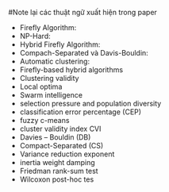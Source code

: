 #Note lại các thuật ngữ xuất hiện trong paper

+ Firefly Algorithm: 
+ NP-Hard:
+ Hybrid Firefly Algorithm:
+ Compach-Separated và Davis-Bouldin: 
+ Automatic clustering:
+ Firefly-based hybrid algorithms
+ Clustering validity
+ Local optima
+ Swarm intelligence
+ selection pressure and population diversity
+ classification error percentage (CEP)
+ fuzzy c-means
+ cluster validity index CVI
+ Davies – Bouldin (DB)
+ Compact-Separated (CS)
+ Variance reduction exponent
+ inertia weight damping
+ Friedman rank-sum test
+ Wilcoxon post-hoc tes